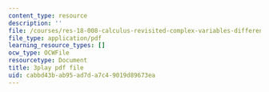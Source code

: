 ```yaml
---
content_type: resource
description: ''
file: /courses/res-18-008-calculus-revisited-complex-variables-differential-equations-and-linear-algebra-fall-2011/cabbd43bab95ad7da7c49019d89673ea_KvQkRX1nIqQ.pdf
file_type: application/pdf
learning_resource_types: []
ocw_type: OCWFile
resourcetype: Document
title: 3play pdf file
uid: cabbd43b-ab95-ad7d-a7c4-9019d89673ea
---
```

